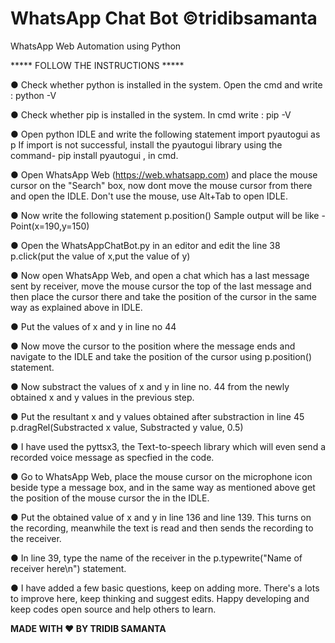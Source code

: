 # WhatsApp Chat Bot ©tridibsamanta
WhatsApp Web Automation using Python

***** FOLLOW THE INSTRUCTIONS *****

● Check whether python is installed in the system. 
  Open the cmd and write : 
  python -V
  
● Check whether pip is installed in the system.
  In cmd write :
  pip -V
  
● Open python IDLE and write the following statement
  import pyautogui as p
  If import is not successful, install the pyautogui library using the command- pip install pyautogui , in cmd.
  
● Open WhatsApp Web (https://web.whatsapp.com) and place the mouse cursor on the "Search" box, now dont move the mouse cursor from there and open the IDLE. Don't use the mouse, use Alt+Tab to open IDLE.

● Now write the following statement 
  p.position()
  Sample output will be like - Point(x=190,y=150)

● Open the WhatsAppChatBot.py in an editor and edit the line 38
  p.click(put the value of x,put the value of y)

● Now open WhatsApp Web, and open a chat which has a last message sent by receiver, move the mouse cursor the top of the last message and then place the cursor there and take the position of the cursor in the same way as explained above in IDLE.

● Put the values of x and y in line no 44

● Now move the cursor to the position where the message ends and navigate to the IDLE and take the position of the cursor using p.position() statement.

● Now substract the values of x and y in line no. 44 from the newly obtained x and y values in the previous step.

● Put the resultant x and y values obtained after substraction in line 45
  p.dragRel(Substracted x value, Substracted y value, 0.5)

● I have used the pyttsx3, the Text-to-speech library which will even send a recorded voice message as specfied in the code.

● Go to WhatsApp Web, place the mouse cursor on the microphone icon beside type a message box, and in the same way as mentioned above get the position of the mouse cursor the in the IDLE.

● Put the obtained value of x and y in line 136 and line 139. This turns on the recording, meanwhile the text is read and then sends the recording to the receiver.

● In line 39, type the name of the receiver in the p.typewrite("Name of receiver here\n") statement.

● I have added a few basic questions, keep on adding more. There's a lots to improve here, keep thinking and suggest edits. Happy developing and keep codes open source and help others to learn. 

******MADE WITH ♥ BY TRIDIB SAMANTA******
